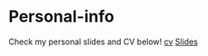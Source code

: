 # Personal-info
Check my personal slides and CV below!
[cv](https://github.com/ywu39393/ywu39393.github.io/raw/main/cv.pdf)
[Slides](https://github.com/ywu39393/ywu39393.github.io/raw/main/beamer.pdf)
